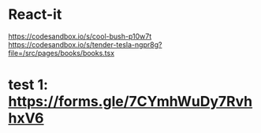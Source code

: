 # React-it
https://codesandbox.io/s/cool-bush-p10w7t
https://codesandbox.io/s/tender-tesla-ngpr8g?file=/src/pages/books/books.tsx

# test 1: https://forms.gle/7CYmhWuDy7RvhhxV6
